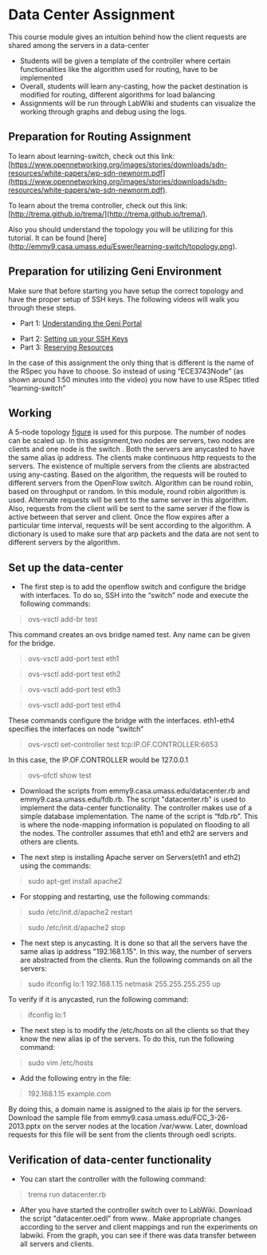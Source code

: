 # Data Center Assignment

This course module gives an intuition behind how the client requests are shared among the servers in a data-center

*  Students will be given a template of the controller where certain functionalities like the algorithm used for routing, have to be implemented
*  Overall, students will learn any-casting, how the packet destination is modified for routing, different algorithms for load balancing
*  Assignments will be run through LabWiki and students can visualize the working through graphs and debug using the logs.

## Preparation for Routing Assignment

To learn about learning-switch, check out this link: [https://www.opennetworking.org/images/stories/downloads/sdn-resources/white-papers/wp-sdn-newnorm.pdf](https://www.opennetworking.org/images/stories/downloads/sdn-resources/white-papers/wp-sdn-newnorm.pdf).

To learn about the trema controller, check out this link:[http://trema.github.io/trema/](http://trema.github.io/trema/).
 
Also you should understand the topology you will be utilizing for this tutorial. It can be found [here] (http://emmy9.casa.umass.edu/Eswer/learning-switch/topology.png).

## Preparation for utilizing Geni Environment

Make sure that before starting you have setup the correct topology and have the proper setup of SSH keys. The following videos will walk you through these steps.

- Part 1: [Understanding the Geni Portal](http://www.youtube.com/watch?v=H61s9sRP8Qk)
+ Part 2: [Setting up your SSH Keys](http://www.youtube.com/watch?v=3gssCqOvR-Q)
+ Part 3: [Reserving Resources](http://server.casa.umass.edu/~zink/ECE374/recordings/assign1_topo_setip.mp4)

In the case of this assignment the only thing that is different is the name of the RSpec you have to choose. So instead of using “ECE3743Node” (as shown around 1:50 minutes into the video) you now have to use RSpec titled “learning-switch” 


## Working

A 5-node topology [figure](http://groups.geni.net/geni/raw-attachment/wiki/GEC20Agenda/LabWiki/ModuleA/GEC20_simple_topo.png) is used for this purpose. The number of nodes can be scaled up. In this assignment,two nodes are servers, two nodes are clients and one node is the switch . Both the servers are anycasted to have the same alias ip address. The clients make continuous http requests to the servers. The existence of multiple servers from the clients are abstracted using any-casting. Based on the algorithm, the requests will be routed to different servers from the OpenFlow switch. Algorithm can be round robin, based on throughput or random.  In this module, round robin algorithm is used. Alternate requests will be sent to the same server in this algorithm. Also, requests from the client will be sent to the same server if the flow is active between that server and client. Once the flow expires after a particular time interval, requests will be sent according to the algorithm. A dictionary is used to make sure that arp packets and the data are not sent to different servers by the algorithm.

## Set up the data-center

* The first step is to add the openflow switch and configure the bridge with interfaces. To do so, SSH into the “switch” node and execute the following commands:
>ovs-vsctl add-br test

 This command creates an ovs bridge named test. Any name can be given for the bridge.
 
>ovs-vsctl add-port test eth1

>ovs-vsctl add-port test eth2

>ovs-vsctl add-port test eth3

>ovs-vsctl add-port test eth4

 These commands configure the bridge with the interfaces. eth1-eth4 specifies the interfaces on node “switch”
 
 >ovs-vsctl set-controller test tcp:IP.OF.CONTROLLER:6653
 
 In this case, the IP.OF.CONTROLLER would be 127.0.0.1
>ovs-ofctl show test 	

* Download the scripts from emmy9.casa.umass.edu/datacenter.rb and emmy9.casa.umass.edu/fdb.rb. The script "datacenter.rb" is used to implement the data-center functionality. The controller makes use of a simple database implementation. 	The name of the script is “fdb.rb”. This is where the node-mapping information is populated on flooding to all the nodes. The controller assumes that eth1 and eth2 are servers and others are clients.

 * The next step is installing Apache server on Servers(eth1 and eth2) using the commands:
>sudo apt-get install apache2

 * For stopping and restarting, use the following commands:
>sudo /etc/init.d/apache2 restart

>sudo /etc/init.d/apache2 stop

 * The next step is anycasting. It is done so that all the servers have the same alias ip address "192.168.1.15". In this way, the number of servers are abstracted from the clients. 
 Run the following commands on all the servers:
>sudo ifconfig lo:1 192.168.1.15 netmask 255.255.255.255 up

 To verify if it is anycasted, run the following command:
>ifconfig lo:1

 * The next step is to modify the /etc/hosts on all the clients so that they know the new alias ip of the servers. To do this, run the following command:
>sudo vim /etc/hosts

* Add the following entry in the file:
>192.168.1.15    example.com

 By doing this, a domain name is assigned to the alais ip for the servers. Download the sample file from emmy9.casa.umass.edu/FCC_3-26-2013.pptx on the server nodes at the location /var/www. Later, download requests for this file will be sent from the clients through oedl scripts.

## Verification of data-center functionality

 * You can start the controller with the following command: 
>trema run datacenter.rb
 * After you have started the controller switch over to LabWiki. Download the script "datacenter.oedl" from www.. Make appropriate changes according to the server and client mappings and run the experiments on labwiki. From the graph, you can see if there was data transfer between all servers and clients. 



